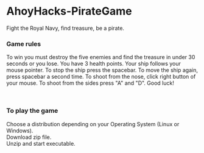 # AhoyHacks-PirateGame

Fight the Royal Navy, find treasure, be a pirate.
<br>
<h3>Game rules</h3>
<p>To win you must destroy the five enemies and find the treasure in under 30 seconds or you lose. You have 3 health points. Your ship follows your mouse pointer. To stop the ship press the spacebar. To move the ship again, press spacebar a second time. To shoot from the nose, click right button of your mouse. To shoot from the sides press "A" and "D". Good luck!</p>
<br>
<h3>To play the game</h3>
Choose a distribution depending on your Operating System (Linux or Windows).
<br>Download zip file.
<br>Unzip and start executable.


